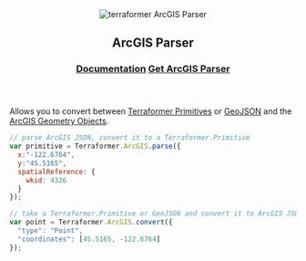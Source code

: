 <header class="subhead">
  <img src="assets/images/terraformer-arcparser.png" alt="terraformer ArcGIS Parser">
  <h2>ArcGIS Parser</h2>
  <h3>
    <a href="/arcgis-parser/" class="button button-light">Documentation</a>
    <a href="/install/#arcgis-parser" class="button button-light">Get ArcGIS Parser</a>
  </h3>
</header>

Allows you to convert between [Terraformer Primitives](/core/#terraformerprimitive) or [GeoJSON](http://geojson.org/geojson-spec.html) and the [ArcGIS Geometry Objects](http://resources.arcgis.com/en/help/arcgis-rest-api/#/Geometry_Objects/02r3000000n1000000/).

```js
// parse ArcGIS JSON, convert it to a Terraformer.Primitive
var primitive = Terraformer.ArcGIS.parse({
  x:"-122.6764",
  y:"45.5165",
  spatialReference: {
    wkid: 4326
  }
});

// take a Terraformer.Primitive or GeoJSON and convert it to ArcGIS JSON
var point = Terraformer.ArcGIS.convert({
  "type": "Point",
  "coordinates": [45.5165, -122.6764]
});
```